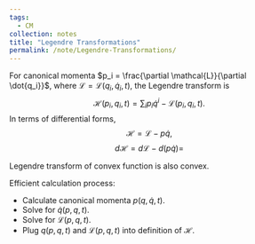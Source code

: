 ```yaml
---
tags:
  - CM
collection: notes
title: "Legendre Transformations"
permalink: /note/Legendre-Transformations/
---
```

For canonical momenta $p_i = \frac{\partial \mathcal{L}}{\partial \dot{q_i}}$, where $\mathcal{L} = \mathcal{L}(q_i,\dot{q}_i, t)$, the Legendre transform is
$$
\mathcal{H}(p_i,q_i,t) = \sum_i p_i \dot{q}^i - \mathcal{L}(p_i, q_i, t).
$$
In terms of differential forms,
$$
\mathcal{H} = \mathcal{L} - p\dot{q},
$$
$$
d\mathcal{H} = d\mathcal{L} - d(p\dot{q}) = 
$$

Legendre transform of convex function is also convex.

Efficient calculation process:
- Calculate canonical momenta $p(q,\dot{q},t)$.
- Solve for $\dot{q}(p,q,t)$.
- Solve for $\mathcal{L}(p,q,t)$.
- Plug $q(p,q,t)$ and $\mathcal{L}(p,q,t)$ into definition of $\mathcal{H}$.
